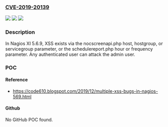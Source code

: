 ### [CVE-2019-20139](https://cve.mitre.org/cgi-bin/cvename.cgi?name=CVE-2019-20139)
![](https://img.shields.io/static/v1?label=Product&message=n%2Fa&color=blue)
![](https://img.shields.io/static/v1?label=Version&message=n%2Fa&color=blue)
![](https://img.shields.io/static/v1?label=Vulnerability&message=n%2Fa&color=brighgreen)

### Description

In Nagios XI 5.6.9, XSS exists via the nocscreenapi.php host, hostgroup, or servicegroup parameter, or the schedulereport.php hour or frequency parameter. Any authenticated user can attack the admin user.

### POC

#### Reference
- https://code610.blogspot.com/2019/12/multiple-xss-bugs-in-nagios-569.html

#### Github
No GitHub POC found.


